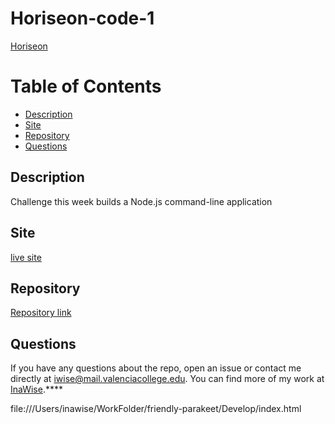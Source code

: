# Horiseon-code-1



[Horiseon](https://user-images.githubusercontent.com/77795818/109428862-e78a0600-79c6-11eb-99d1-836faa3d9b68.png)


 # Table of Contents 

* [Description](#Description)
* [Site](#Site)
* [Repository](#Repository)
* [Questions](#Questions)

## Description

Challenge this week builds a Node.js command-line application

## Site
[live site](https://inawise.github.io/Horiseon-code/)

## Repository
[Repository link](https://github.com/InaWise/Horiseon-code)

## Questions
If you have any questions about the repo, open an issue or contact me directly at iwise@mail.valenciacollege.edu. You can find more of my work at [InaWise](https://github.com/InaWise).****



file:///Users/inawise/WorkFolder/friendly-parakeet/Develop/index.html

